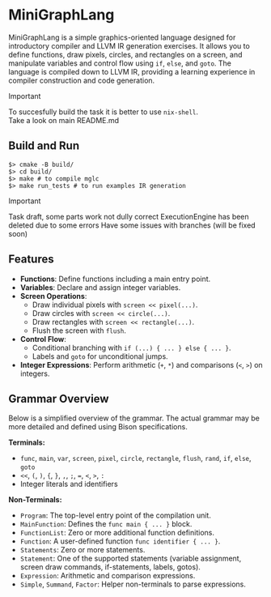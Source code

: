 # MiniGraphLang

MiniGraphLang is a simple graphics-oriented language designed for introductory compiler and LLVM IR generation exercises. It allows you to define functions, draw pixels, circles, and rectangles on a screen, and manipulate variables and control flow using `if`, `else`, and `goto`. The language is compiled down to LLVM IR, providing a learning experience in compiler construction and code generation.

> [!IMPORTANT]
> To succesfully build the task it is better to use `nix-shell`.  
> Take a look on main README.md



## Build and Run
```
$> cmake -B build/
$> cd build/
$> make # to compile mglc
$> make run_tests # to run examples IR generation
```

> [!IMPORTANT]
> Task draft, some parts work not dully correct
> ExecutionEngine has been deleted due to some errors
> Have some issues with branches (will be fixed soon)

## Features

- **Functions**: Define functions including a main entry point.
- **Variables**: Declare and assign integer variables.
- **Screen Operations**: 
  - Draw individual pixels with `screen << pixel(...)`.
  - Draw circles with `screen << circle(...)`.
  - Draw rectangles with `screen << rectangle(...)`.
  - Flush the screen with `flush`.
- **Control Flow**: 
  - Conditional branching with `if (...) { ... } else { ... }`.
  - Labels and `goto` for unconditional jumps.
- **Integer Expressions**: Perform arithmetic (`+`, `*`) and comparisons (`<`, `>`) on integers.

## Grammar Overview

Below is a simplified overview of the grammar. The actual grammar may be more detailed and defined using Bison specifications.

**Terminals:**
- `func`, `main`, `var`, `screen`, `pixel`, `circle`, `rectangle`, `flush`, `rand`, `if`, `else`, `goto`
- `<<`, `(`, `)`, `{`, `}`, `,`, `;`, `=`, `<`, `>`, `:`
- Integer literals and identifiers

**Non-Terminals:**
- `Program`: The top-level entry point of the compilation unit.
- `MainFunction`: Defines the `func main { ... }` block.
- `FunctionList`: Zero or more additional function definitions.
- `Function`: A user-defined function `func identifier { ... }`.
- `Statements`: Zero or more statements.
- `Statement`: One of the supported statements (variable assignment, screen draw commands, if-statements, labels, gotos).
- `Expression`: Arithmetic and comparison expressions.
- `Simple`, `Summand`, `Factor`: Helper non-terminals to parse expressions.